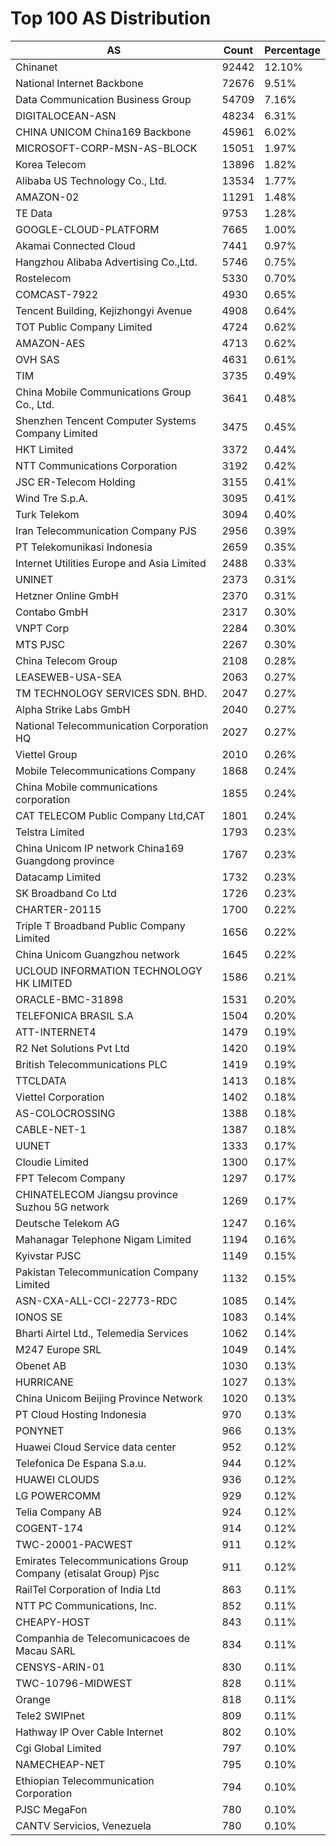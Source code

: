# Top 100 AS Distribution
| AS | Count | Percentage |
|----|----|----|
| Chinanet | 92442 | 12.10% |
| National Internet Backbone | 72676 | 9.51% |
| Data Communication Business Group | 54709 | 7.16% |
| DIGITALOCEAN-ASN | 48234 | 6.31% |
| CHINA UNICOM China169 Backbone | 45961 | 6.02% |
| MICROSOFT-CORP-MSN-AS-BLOCK | 15051 | 1.97% |
| Korea Telecom | 13896 | 1.82% |
| Alibaba US Technology Co., Ltd. | 13534 | 1.77% |
| AMAZON-02 | 11291 | 1.48% |
| TE Data | 9753 | 1.28% |
| GOOGLE-CLOUD-PLATFORM | 7665 | 1.00% |
| Akamai Connected Cloud | 7441 | 0.97% |
| Hangzhou Alibaba Advertising Co.,Ltd. | 5746 | 0.75% |
| Rostelecom | 5330 | 0.70% |
| COMCAST-7922 | 4930 | 0.65% |
| Tencent Building, Kejizhongyi Avenue | 4908 | 0.64% |
| TOT Public Company Limited | 4724 | 0.62% |
| AMAZON-AES | 4713 | 0.62% |
| OVH SAS | 4631 | 0.61% |
| TIM | 3735 | 0.49% |
| China Mobile Communications Group Co., Ltd. | 3641 | 0.48% |
| Shenzhen Tencent Computer Systems Company Limited | 3475 | 0.45% |
| HKT Limited | 3372 | 0.44% |
| NTT Communications Corporation | 3192 | 0.42% |
| JSC ER-Telecom Holding | 3155 | 0.41% |
| Wind Tre S.p.A. | 3095 | 0.41% |
| Turk Telekom | 3094 | 0.40% |
| Iran Telecommunication Company PJS | 2956 | 0.39% |
| PT Telekomunikasi Indonesia | 2659 | 0.35% |
| Internet Utilities Europe and Asia Limited | 2488 | 0.33% |
| UNINET | 2373 | 0.31% |
| Hetzner Online GmbH | 2370 | 0.31% |
| Contabo GmbH | 2317 | 0.30% |
| VNPT Corp | 2284 | 0.30% |
| MTS PJSC | 2267 | 0.30% |
| China Telecom Group | 2108 | 0.28% |
| LEASEWEB-USA-SEA | 2063 | 0.27% |
| TM TECHNOLOGY SERVICES SDN. BHD. | 2047 | 0.27% |
| Alpha Strike Labs GmbH | 2040 | 0.27% |
| National Telecommunication Corporation HQ | 2027 | 0.27% |
| Viettel Group | 2010 | 0.26% |
| Mobile Telecommunications Company | 1868 | 0.24% |
| China Mobile communications corporation | 1855 | 0.24% |
| CAT TELECOM Public Company Ltd,CAT | 1801 | 0.24% |
| Telstra Limited | 1793 | 0.23% |
| China Unicom IP network China169 Guangdong province | 1767 | 0.23% |
| Datacamp Limited | 1732 | 0.23% |
| SK Broadband Co Ltd | 1726 | 0.23% |
| CHARTER-20115 | 1700 | 0.22% |
| Triple T Broadband Public Company Limited | 1656 | 0.22% |
| China Unicom Guangzhou network | 1645 | 0.22% |
| UCLOUD INFORMATION TECHNOLOGY HK LIMITED | 1586 | 0.21% |
| ORACLE-BMC-31898 | 1531 | 0.20% |
| TELEFONICA BRASIL S.A | 1504 | 0.20% |
| ATT-INTERNET4 | 1479 | 0.19% |
| R2 Net Solutions Pvt Ltd | 1420 | 0.19% |
| British Telecommunications PLC | 1419 | 0.19% |
| TTCLDATA | 1413 | 0.18% |
| Viettel Corporation | 1402 | 0.18% |
| AS-COLOCROSSING | 1388 | 0.18% |
| CABLE-NET-1 | 1387 | 0.18% |
| UUNET | 1333 | 0.17% |
| Cloudie Limited | 1300 | 0.17% |
| FPT Telecom Company | 1297 | 0.17% |
| CHINATELECOM Jiangsu province Suzhou 5G network | 1269 | 0.17% |
| Deutsche Telekom AG | 1247 | 0.16% |
| Mahanagar Telephone Nigam Limited | 1194 | 0.16% |
| Kyivstar PJSC | 1149 | 0.15% |
| Pakistan Telecommunication Company Limited | 1132 | 0.15% |
| ASN-CXA-ALL-CCI-22773-RDC | 1085 | 0.14% |
| IONOS SE | 1083 | 0.14% |
| Bharti Airtel Ltd., Telemedia Services | 1062 | 0.14% |
| M247 Europe SRL | 1049 | 0.14% |
| Obenet AB | 1030 | 0.13% |
| HURRICANE | 1027 | 0.13% |
| China Unicom Beijing Province Network | 1020 | 0.13% |
| PT Cloud Hosting Indonesia | 970 | 0.13% |
| PONYNET | 966 | 0.13% |
| Huawei Cloud Service data center | 952 | 0.12% |
| Telefonica De Espana S.a.u. | 944 | 0.12% |
| HUAWEI CLOUDS | 936 | 0.12% |
| LG POWERCOMM | 929 | 0.12% |
| Telia Company AB | 924 | 0.12% |
| COGENT-174 | 914 | 0.12% |
| TWC-20001-PACWEST | 911 | 0.12% |
| Emirates Telecommunications Group Company (etisalat Group) Pjsc | 911 | 0.12% |
| RailTel Corporation of India Ltd | 863 | 0.11% |
| NTT PC Communications, Inc. | 852 | 0.11% |
| CHEAPY-HOST | 843 | 0.11% |
| Companhia de Telecomunicacoes de Macau SARL | 834 | 0.11% |
| CENSYS-ARIN-01 | 830 | 0.11% |
| TWC-10796-MIDWEST | 828 | 0.11% |
| Orange | 818 | 0.11% |
| Tele2 SWIPnet | 809 | 0.11% |
| Hathway IP Over Cable Internet | 802 | 0.10% |
| Cgi Global Limited | 797 | 0.10% |
| NAMECHEAP-NET | 795 | 0.10% |
| Ethiopian Telecommunication Corporation | 794 | 0.10% |
| PJSC MegaFon | 780 | 0.10% |
| CANTV Servicios, Venezuela | 780 | 0.10% |
